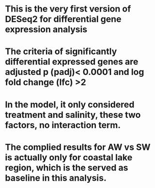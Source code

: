 # This is the very first version of DESeq2 for differential gene expression analysis
# The criteria of significantly differential expressed genes are adjusted p (padj)< 0.0001 and log fold change (lfc) >2
# In the model, it only considered treatment and salinity, these two factors, no interaction term.
# The complied results for AW vs SW is actually only for coastal lake region, which is the served as baseline in this analysis. 